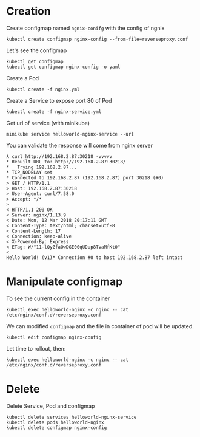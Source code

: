 
# Creation

Create configmap named `ngnix-conifg` with the config of ngnix

```
kubectl create configmap nginx-config --from-file=reverseproxy.conf
```

Let's see the configmap

```
kubectl get configmap
kubectl get configmap nginx-config -o yaml
```

Create a Pod

```
kubectl create -f nginx.yml
```

Create a Service to expose port 80 of Pod

```
kubectl create -f nginx-service.yml
```

Get url of service (with minikube)

```
minikube service helloworld-nginx-service --url
```

You can validate the response will come from nginx server
```
λ curl http://192.168.2.87:30218 -vvvvv
* Rebuilt URL to: http://192.168.2.87:30218/
*   Trying 192.168.2.87...
* TCP_NODELAY set
* Connected to 192.168.2.87 (192.168.2.87) port 30218 (#0)
> GET / HTTP/1.1
> Host: 192.168.2.87:30218
> User-Agent: curl/7.58.0
> Accept: */*
>
< HTTP/1.1 200 OK
< Server: nginx/1.13.9
< Date: Mon, 12 Mar 2018 20:17:11 GMT
< Content-Type: text/html; charset=utf-8
< Content-Length: 17
< Connection: keep-alive
< X-Powered-By: Express
< ETag: W/"11-lQyZfaOwDGE00qUDup8TvaMfKt0"
<
Hello World! (v1)* Connection #0 to host 192.168.2.87 left intact
```

# Manipulate configmap

To see the current config in the container
```
kubectl exec helloworld-nginx -c nginx -- cat /etc/nginx/conf.d/reverseproxy.conf
```

We can modified `configmap` and the file in container of pod will be updated.
```
kubectl edit configmap nginx-config
```

Let time to rollout, then:
```
kubectl exec helloworld-nginx -c nginx -- cat /etc/nginx/conf.d/reverseproxy.conf
```

# Delete

Delete Service, Pod and configmap
```
kubectl delete services helloworld-nginx-service
kubectl delete pods helloworld-nginx
kubectl delete configmap nginx-config
```